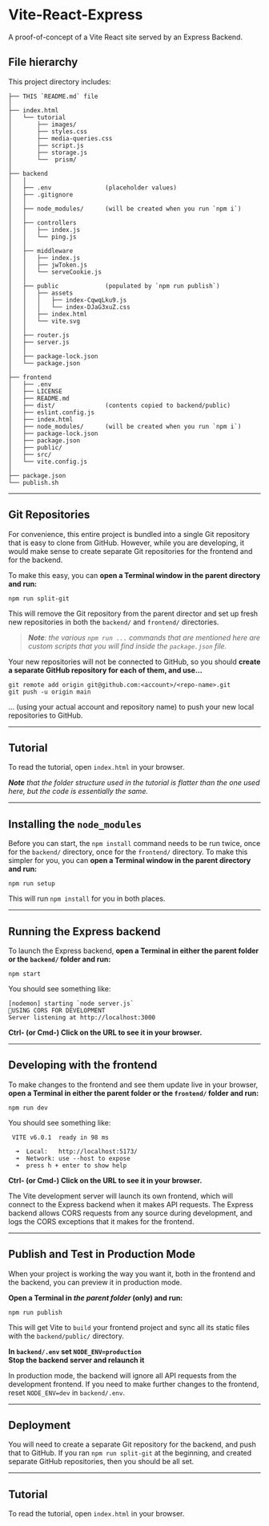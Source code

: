 # Vite-React-Express #

A proof-of-concept of a Vite React site served by an Express Backend.

## File hierarchy

This project directory includes:
```
├── THIS `README.md` file
│
├── index.html
│   └── tutorial
│       ├── images/
│       ├── styles.css
│       ├── media-queries.css
│       ├── script.js
│       ├── storage.js
│       └──  prism/
│
├── backend
│   │   
│   ├── .env               (placeholder values)
│   ├── .gitignore
│   │
│   ├── node_modules/      (will be created when you run `npm i`)
│   │
│   ├── controllers
│   │   ├── index.js
│   │   └── ping.js
│   │
│   ├── middleware
│   │   ├── index.js
│   │   ├── jwToken.js
│   │   └── serveCookie.js
│   │
│   ├── public             (populated by `npm run publish`)
│   │   ├── assets
│   │   │   ├── index-CqwqLku9.js
│   │   │   └── index-DJaG3xuZ.css
│   │   ├── index.html
│   │   └── vite.svg
│   │
│   ├── router.js
│   ├── server.js
│   │
│   ├── package-lock.json
│   └── package.json
│
├── frontend
│   ├── .env
│   ├── LICENSE
│   ├── README.md
│   ├── dist/              (contents copied to backend/public)
│   ├── eslint.config.js
│   ├── index.html
│   ├── node_modules/      (will be created when you run `npm i`)
│   ├── package-lock.json
│   ├── package.json
│   ├── public/
│   ├── src/
│   └── vite.config.js
│
├── package.json
└── publish.sh
```

---
## Git Repositories

For convenience, this entire project is bundled into a single Git repository that is easy to clone from GitHub. However, while you are developing, it would make sense to create separate Git repositories for the frontend and for the backend.

To make this easy, you can **open a Terminal window in the parent directory and run:**

`npm run split-git`

This will remove the Git repository from the parent director and set up fresh new repositories in both the `backend/` and `frontend/` directories.

> ***Note**: the various `npm run ...` commands that are mentioned here are custom scripts that you will find inside the `package.json` file.*

Your new repositories will not be connected to GitHub, so you should **create a separate GitHub repository for each of them, and use...**

```git
git remote add origin git@github.com:<account>/<repo-name>.git
git push -u origin main
```
... (using your actual account and repository name) to push your new local repositories to GitHub.


---
## Tutorial

To read the tutorial, open `index.html` in your browser.

***Note** that the folder structure used in the tutorial is flatter than the one used here, but the code is essentially the same.*

---
## Installing the `node_modules`

Before you can start, the `npm install` command needs to be run twice, once for the `backend/` directory, once for the `frontend/` directory. To make this simpler for you, you can **open a Terminal window in the parent directory and run:**

`npm run setup`

This will run `npm install` for you in both places.

---
## Running the Express backend

To launch the Express backend, **open a Terminal in either the parent folder or the `backend/` folder and run:**

`npm start`

You should see something like:

```bash-#
[nodemon] starting `node server.js`
🤚USING CORS FOR DEVELOPMENT
Server listening at http://localhost:3000
```

**Ctrl- (or Cmd-) Click on the URL to see it in your browser.**

---
## Developing with the frontend

To make changes to the frontend and see them update live in your browser, **open a Terminal in either the parent folder or the `frontend/` folder and run:**

`npm run dev`

You should see something like:

```bash-#
 VITE v6.0.1  ready in 98 ms

  ➜  Local:   http://localhost:5173/
  ➜  Network: use --host to expose
  ➜  press h + enter to show help
```

**Ctrl- (or Cmd-) Click on the URL to see it in your browser.**

The Vite development server will launch its own frontend, which will connect to the Express backend when it makes API requests. The Express backend allows CORS requests from any source during development, and logs the CORS exceptions that it makes for the frontend.

---
## Publish and Test in Production Mode

When your project is working the way you want it, both in the frontend and the backend, you can preview it in production mode.

**Open a Terminal in _the parent folder_ (only) and run:**

`npm run publish`

This will get Vite to `build` your frontend project and sync all its static files with the `backend/public/` directory.

**In `backend/.env` set `NODE_ENV=production`**  
**Stop the backend server and relaunch it**

In production mode, the backend will ignore all API requests from the development frontend. If you need to make further changes to the frontend, reset `NODE_ENV=dev` in `backend/.env`.

---
## Deployment

You will need to create a separate Git repository for the backend, and push that to GitHub. If you ran `npm run split-git` at the beginning, and created separate GitHub repositories, then you should be all set.

---
## Tutorial

To read the tutorial, open `index.html` in your browser.
